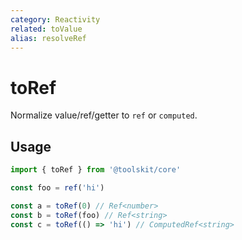 ```yaml
---
category: Reactivity
related: toValue
alias: resolveRef
---
```


# toRef

Normalize value/ref/getter to `ref` or `computed`.

## Usage

```ts
import { toRef } from '@toolskit/core'

const foo = ref('hi')

const a = toRef(0) // Ref<number>
const b = toRef(foo) // Ref<string>
const c = toRef(() => 'hi') // ComputedRef<string>
```
